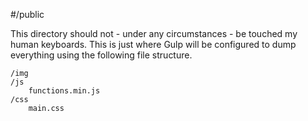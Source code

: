 #/public

This directory should not - under any circumstances - be touched my human
keyboards. This is just where Gulp will be configured to dump everything using
the following file structure.

```
/img
/js
    functions.min.js
/css
    main.css
```